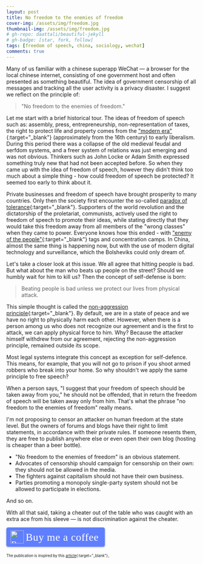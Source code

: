 ```yaml
---
layout: post
title: No freedom to the enemies of freedom
cover-img: /assets/img/freedom.jpg
thumbnail-img: /assets/img/freedom.jpg
# gh-repo: daattali/beautiful-jekyll
# gh-badge: [star, fork, follow]
tags: [freedom of speech, china, sociology, wechat]
comments: true
---
```

Many of us familiar with a chinese superapp WeChat — a browser for the local chinese internet, consisting of one government host and often presented as something beautiful. The idea of government censorship of all messages and tracking all the user activity is a privacy disaster. 
I suggest we reflect on the principle of:
> "No freedom to the enemies of freedom."

Let me start with a brief historical tour. The ideas of freedom of speech such as: assembly, press, entrepreneurship, non-representation of taxes, the right to protect life and property comes from the ["modern era"](https://en.wikipedia.org/wiki/Human_history#Modern_history){:target="_blank"} (approximately from the 16th century) to early liberalism. During this period there was a collapse of the old medieval feudal and serfdom systems, and a freer system of relations was just emerging and was not obvious. Thinkers such as John Locke or Adam Smith expressed something truly new that had not been accepted before. So when they came up with the idea of freedom of speech, however they didn't think too much about a simple thing - how could freedom of speech be protected? It seemed too early to think about it.

Private businesses and freedom of speech have brought prosperity to many countries. Only then the society first encounter the so-called [paradox of tolerance](https://en.wikipedia.org/wiki/Paradox_of_tolerance){:target="_blank"}. Supporters of the world revolution and the dictatorship of the proletariat, communists, actively used the right to freedom of speech to promote their ideas, while stating directly that they would take this freedom away from all members of the "wrong classes" when they came to power. Everyone knows how this ended - with ["enemy of the people"](https://en.wikipedia.org/wiki/Enemy_of_the_people){:target="_blank"} tags and concentration camps. In China, almost the same thing is happening now, but with the use of modern digital technology and surveillance, which the Bolsheviks could only dream of.

Let's take a closer look at this issue. We all agree that hitting people is bad. But what about the man who beats up people on the street? Should we humbly wait for him to kill us? Then the concept of self-defense is born:
> Beating people is bad unless we protect our lives from physical attack.

This simple thought is called the [non-aggression principle](https://en.wikipedia.org/wiki/Non-aggression_principle){:target="_blank"}.
By default, we are in a state of peace and we have no right to physically harm each other. However, when there is a person among us who does not recognize our agreement and is the first to attack, we can apply physical force to him. Why? Because the attacker himself withdrew from our agreement, rejecting the non-aggression principle, remained outside its scope.

Most legal systems integrate this concept as exception for self-defence. This means, for example, that you will not go to prison if you shoot armed robbers who break into your home. So why shouldn't we apply the same principle to free speech? 

When a person says, "I suggest that your freedom of speech should be taken away from you," he should not be offended, that in return the freedom of speech will be taken away only from him. That's what the phrase "no freedom to the enemies of freedom" really means.

I'm not proposing to censor an attacker on human freedom at the state level. But the owners of forums and blogs have their right to limit statements, in accordance with their private rules. If someone resents them, they are free to publish anywhere else or even open their own blog (hosting is cheaper than a beer bottle).

- "No freedom to the enemies of freedom" is an obvious statement.
- Advocates of censorship should campaign for censorship on their own: they should not be allowed in the media.
- The fighters against capitalism should not have their own business.
- Parties promoting a monopoly single-party system should not be allowed to participate in elections.

And so on.

With all that said, taking a cheater out of the table who was caught with an extra ace from his sleeve — is not discrimination against the cheater.

<style>.bmc-button img{height: 34px !important;width: 35px !important;margin-bottom: 1px !important;box-shadow: none !important;border: none !important;vertical-align: middle !important;}.bmc-button{padding: 7px 15px 7px 10px !important;line-height: 35px !important;height:51px !important;text-decoration: none !important;display:inline-flex !important;color:#ffffff !important;background-color:#5F7FFF !important;border-radius: 5px !important;border: 1px solid transparent !important;padding: 7px 15px 7px 10px !important;font-size: 22px !important;letter-spacing: 0.6px !important;box-shadow: 0px 1px 2px rgba(190, 190, 190, 0.5) !important;-webkit-box-shadow: 0px 1px 2px 2px rgba(190, 190, 190, 0.5) !important;margin: 0 auto !important;font-family:'Cookie', cursive !important;-webkit-box-sizing: border-box !important;box-sizing: border-box !important;}.bmc-button:hover, .bmc-button:active, .bmc-button:focus {-webkit-box-shadow: 0px 1px 2px 2px rgba(190, 190, 190, 0.5) !important;text-decoration: none !important;box-shadow: 0px 1px 2px 2px rgba(190, 190, 190, 0.5) !important;opacity: 0.85 !important;color:#ffffff !important;}</style><link href="https://fonts.googleapis.com/css?family=Cookie" rel="stylesheet"><a class="bmc-button" target="_blank" href="https://www.buymeacoffee.com/kip0d"><img src="https://cdn.buymeacoffee.com/buttons/bmc-new-btn-logo.svg" alt="Buy me a coffee"><span style="margin-left:5px;font-size:28px !important;">Buy me a coffee</span></a>

<sub><sup>The publication is inspired by this [article](https://habr.com/ru/post/512462/){:target="_blank"}</sup></sub>.